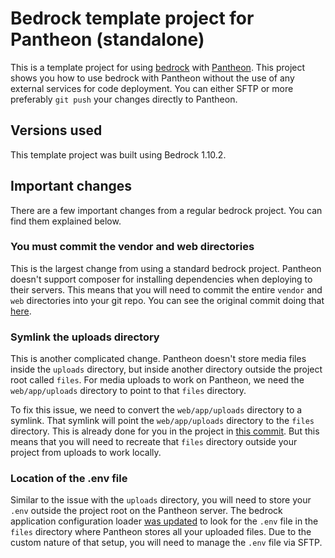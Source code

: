 # Bedrock template project for Pantheon (standalone)

This is a template project for using [bedrock](https://roots.io/bedrock/) with [Pantheon](https://pantheon.io/). This 
project shows you how to use bedrock with Pantheon without the use of any external services for code deployment. You
can either SFTP or more preferably `git push` your changes directly to Pantheon.

## Versions used

This template project was built using Bedrock 1.10.2.

## Important changes

There are a few important changes from a regular bedrock project. You can find them explained below.

### You must commit the vendor and web directories

This is the largest change from using a standard bedrock project. Pantheon doesn't support composer for installing 
dependencies when deploying to their servers. This means that you will need to commit the entire `vendor` and `web`
directories into your git repo. You can see the original commit doing that [here](https://github.com/carlalexander/pantheon-bedrock/commit/553f874086f72b6ea7da1490fea607c5acf7a8d4).

### Symlink the uploads directory

This is another complicated change. Pantheon doesn't store media files inside the `uploads` directory, but inside 
another directory outside the project root called `files`. For media uploads to work on Pantheon, we need the 
`web/app/uploads` directory to point to that `files` directory. 

To fix this issue, we need to convert the `web/app/uploads` directory to a symlink. That symlink will point the 
`web/app/uploads` directory to the `files` directory. This is already done for you in the project in [this commit](https://github.com/carlalexander/pantheon-bedrock/commit/297d2a43fb330036aff3bd02e14740c6b7ad1c85).
But this means that you will need to recreate that `files` directory outside your project from uploads to work locally.

### Location of the .env file

Similar to the issue with the `uploads` directory, you will need to store your `.env` outside the project root on the
Pantheon server. The bedrock application configuration loader [was updated](https://github.com/carlalexander/pantheon-bedrock/commit/70ba9d4e5100fb7fd95e1b6976bd8679887cb339)
to look for the `.env` file in the `files` directory where Pantheon stores all your uploaded files. Due to the custom 
nature of that setup, you will need to manage the `.env` file via SFTP.
